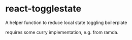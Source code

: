 # react-togglestate

A helper function to reduce local state toggling boilerplate

requires some curry implementation, e.g. from ramda.